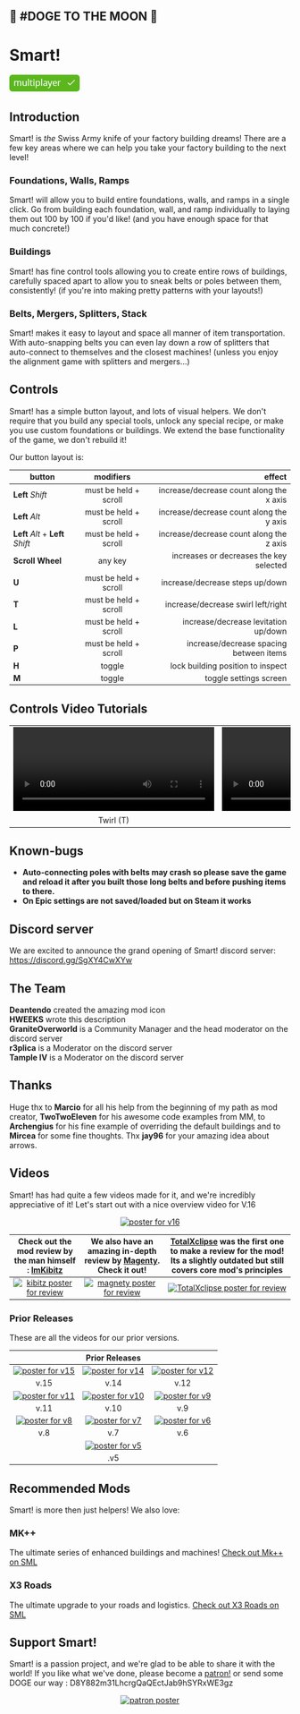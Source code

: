 ## 🚀 #DOGE TO THE MOON 🚀 

# Smart!

![multiplayer](https://raw.githubusercontent.com/deantendo/community/master/com_mp_yes.png)

## Introduction

Smart! is _the_ Swiss Army knife of your factory building dreams! There are a few key areas where we can help you take your factory building to the next level!

### Foundations, Walls, Ramps

Smart! will allow you to build entire foundations, walls, and ramps in a single click. Go from building each foundation, wall, and ramp individually to laying them out 100 by 100 if you'd like! (and you have enough space for that much concrete!)

### Buildings

Smart! has fine control tools allowing you to create entire rows of buildings, carefully spaced apart to allow you to sneak belts or poles between them, consistently! (if you're into making pretty patterns with your layouts!)

### Belts, Mergers, Splitters, Stack

Smart! makes it easy to layout and space all manner of item transportation. With auto-snapping belts you can even lay down a row of splitters that auto-connect to themselves and the closest machines! (unless you enjoy the alignment game with splitters and mergers...)

## Controls

Smart! has a simple button layout, and lots of visual helpers. We don't require that you build any special tools, unlock any special recipe, or make you use custom foundations or buildings. We extend the base functionality of the game, we don't rebuild it!

Our button layout is:

<center>

|button|modifiers|effect|
|---|:-:|--:|
| __Left__ *Shift* | must be held + scroll | increase/decrease count along the x axis |
| __Left__ *Alt* | must be held + scroll | increase/decrease count along the y axis |
| __Left__ *Alt* + __Left__ *Shift* | must be held + scroll | increase/decrease count along the z axis |
| __Scroll Wheel__ | any key | increases or decreases the key selected |
| __U__ | must be held + scroll | increase/decrease steps up/down |
| __T__ | must be held + scroll | increase/decrease swirl left/right |
| __L__ | must be held + scroll | increase/decrease levitation up/down |
| __P__ | must be held + scroll | increase/decrease spacing between items |
| __H__ | toggle | lock building position to inspect |
| __M__ | toggle | toggle settings screen |

</center>

## Controls Video Tutorials
<center>

| | |
|:-:|:-:|
|<video controls="" width="360" height="150"><source src=https://i.imgur.com/kKcQDdc.mp4 type="video/mp4"></video>|<video controls="" width="360" height="150"><source src=https://i.imgur.com/OUynNnJ.mp4 type="video/mp4"></video>|
|Twirl (T)|Spacing (P)|

</center>


## Known-bugs
* __Auto-connecting poles with belts may crash so please save the game and reload it after you built those long belts and before pushing items to there.__
* __On Epic settings are not saved/loaded but on Steam it works__

## Discord server
We are excited to announce the grand opening of Smart! discord server: https://discord.gg/SgXY4CwXYw

## The Team
**Deantendo** created the amazing mod icon <br>
**HWEEKS** wrote this description <br>
**GraniteOverworld** is a Community Manager and the head moderator on the discord server <br>
**r3plica** is a Moderator on the discord server <br>
**Tample IV** is a Moderator on the discord server <br>



## Thanks
Huge thx to **Marcio** for all his help from the beginning of my path as mod creator, **TwoTwoEleven** for his awesome code examples from MM, to **Archengius** for his fine example of overriding the default buildings and to **Mircea** for some fine thoughts. Thx **jay96** for your amazing idea about arrows.


## Videos

Smart! has had quite a few videos made for it, and we're incredibly appreciative of it! Let's start out with a nice overview video for V.16

<center>
 
[![poster for v16][v16-img]][v16-vid]

|Check out the mod review by the man himself : [ImKibitz](https://www.youtube.com/channel/UCz9qw5nupdzCGwHwQiqs7qA) |We also have an amazing in-depth review by [Magenty](https://www.youtube.com/channel/UCL8hC7X4mpAKdoP5gwdKkBQ). Check it out! | [TotalXclipse](https://www.youtube.com/channel/UC2SNK_S7tvROHS_KJdIiEFg) was the first one to make a review for the mod! Its a slightly outdated but still covers core mod's principles |
|:-:|:-:|:-:|
|[![kibitz poster for review][kibitz-review-img]][kibitz-review-vid]|[![magnety poster for review][magnety-review-img]][magnety-review-vid]|[![TotalXclipse poster for review][TotalXclipse-review-img]][TotalXclipse-review-vid]|
</center>


### Prior Releases

These are all the videos for our prior versions.

<center>

| | Prior Releases | |
|:-:|:-:|:-:|
|[![poster for v15][v15-img]][v15-vid]|[![poster for v14][v14-img]][v14-vid]|[![poster for v12][v12-img]][v12-vid]|
|v.15|v.14|v.12|
|[![poster for v11][v11-img]][v11-vid]|[![poster for v10][v10-img]][v10-vid]|[![poster for v9][v9-img]][v9-vid]|
|v.11|v.10|v.9|
|[![poster for v8][v8-img]][v8-vid]|[![poster for v7][v7-img]][v7-vid]|[![poster for v6][v6-img]][v6-vid]|
|v.8|v.7|v.6|
| |[![poster for v5][v5-img]][v5-vid]| |
| |.v5| |

</center>

## Recommended Mods

Smart! is more then just helpers! We also love:

### MK++

The ultimate series of enhanced buildings and machines! [Check out Mk++ on SML](https://ficsit.app/mod/4HFJNS71Ua5TrR)

### X3 Roads

The ultimate upgrade to your roads and logistics. [Check out X3 Roads on SML](https://ficsit.app/mod/CTm5tJXpDfdATU)

## Support Smart!

Smart! is a passion project, and we're glad to be able to share it with the world! If you like what we've done, please become a [patron!][pgash] or send some DOGE our way : D8Y882m31LhcrgQaQEctJab9hSYRxWE3gz

<center>

[![patron poster](https://c5.patreon.com/external/logo/become_a_patron_button@2x.png)][pgash]
</center>

[pgash]: https://www.patreon.com/Algalish

[belts]: https://media.giphy.com/media/aQoz1zfHjsoZALm6X8/giphy.gif
[foundations]: https://media.giphy.com/media/1J5fZI3iihdCT49PSM/giphy.gif
[buildings]: https://media.giphy.com/media/toIlPfgLfvbINAwsJf/giphy.gif

[v16-img]: https://i.ibb.co/pJfhJR2/Preview-Template-Small.jpg
[v16-vid]: https://youtu.be/MmkfqByx0i0

[v15-img]: https://i.ibb.co/mb2WJNz/Preview-Template-Small.jpg
[v15-vid]: https://youtu.be/jxfJR3ullJI

[v14-img]: https://i.ibb.co/jGG28hx/Preview-Small.jpg
[v14-vid]: https://youtu.be/-HbCKSABeWE

[v12-img]: https://i.ibb.co/vXXDVst/v-12-small.jpg
[v12-vid]: https://youtu.be/thC8RvniApQ

[v11-img]: https://i.ibb.co/WcNB78B/V-11-small.jpg
[v11-vid]: https://youtu.be/5qE3G4KbJXM

[v10-img]: https://i.ibb.co/C1n8b1j/V-10-small.jpg
[v10-vid]: https://youtu.be/ejINdaaRQtU

[v9-img]: https://i.ibb.co/5k6vD83/V-9-small.jpg
[v9-vid]: https://youtu.be/UQVYEl7d9Tg

[v8-img]: https://i.ibb.co/0GYmQz3/V-8-small.jpg
[v8-vid]: https://youtu.be/4H0Bbzhq1_E

[v7-img]: https://i.ibb.co/mTT1PhY/V7-small.jpg
[v7-vid]: https://youtu.be/BQqahJcdKfM

[v6-img]: https://i.ibb.co/P6GkWqB/V6-small.jpg
[v6-vid]: https://youtu.be/8_H7TJvwJC4

[v5-img]: https://i.ibb.co/YRSdCwk/V5-small.jpg
[v5-vid]: https://youtu.be/qnLOsYsZOXg

[magnety-review-img]: https://raw.githubusercontent.com/Algalish/SmartIssueTracker/master/img/magnety_review_preview.jpg
[magnety-review-vid]: https://youtu.be/O7jHpKhhqaY

[kibitz-review-img]: https://raw.githubusercontent.com/Algalish/SmartIssueTracker/master/img/kibitz_review_preview.jpg
[kibitz-review-vid]: https://youtu.be/JSL6kSgzYJk

[TotalXclipse-review-img]: https://raw.githubusercontent.com/Algalish/SmartIssueTracker/master/img/TotalXclipse_review_preview.jpg
[TotalXclipse-review-vid]: https://youtu.be/wIfhqBxiufk

[FunctionVid-P]: https://i.imgur.com/OUynNnJ.mp4



